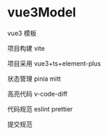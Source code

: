# vue3Model

vue3 模板

项目构建 vite

项目采用 vue3+ts+element-plus

状态管理 pinia mitt

高亮代码 v-code-diff

代码规范 eslint prettier   

提交规范